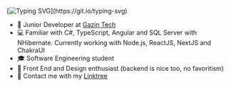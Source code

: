 [![Typing SVG](https://readme-typing-svg.herokuapp.com?font=Press+Start+2P&color=FD6901&center=true&vCenter=true&width=600&height=100&lines=Hi%2C+I'm+Arthur;I'm+a+front-end+developer;~+most+of+the+time+~)](https://git.io/typing-svg)
- :office: Junior Developer at [Gazin Tech](https://www.linkedin.com/company/gazin-tech/?originalSubdomain=br)
- :computer: Familiar with C#, TypeScript, Angular and SQL Server with NHibernate. Currently working with Node.js, ReactJS, NextJS and ChakraUI
- :mortar_board: Software Engineering student
- :art: Front End and Design enthusiast (backend is nice too, no favoritism)
- :link: Contact me with my [Linktree](https://linktr.ee/rhtua)


